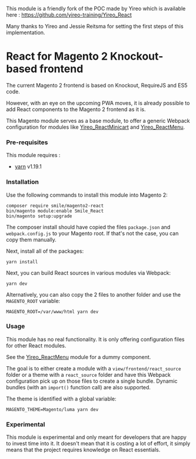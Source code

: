 This module is a friendly fork of the POC made by Yireo which is available here : https://github.com/yireo-training/Yireo_React

Many thanks to Yireo and Jessie Reitsma for setting the first steps of this implementation.

# React for Magento 2 Knockout-based frontend
The current Magento 2 frontend is based on Knockout, RequireJS and ES5 code. 

However, with an eye on the upcoming PWA moves, it is already possible to add React components to the Magento 2 frontend as it is. 

This Magento module serves as a base module, to offer a generic Webpack configuration for modules like  [Yireo_ReactMinicart](https://github.com/yireo-training/Yireo_ReactMinicart) and [Yireo_ReactMenu](https://github.com/yireo-training/Yireo_ReactMenu).

### Pre-requisites
This module requires : 
- [yarn](https://legacy.yarnpkg.com/en/docs/install#debian-stable) v1.19.1

### Installation
Use the following commands to install this module into Magento 2:

    composer require smile/magento2-react
    bin/magento module:enable Smile_React
    bin/magento setup:upgrade

The composer install should have copied the files `package.json` and `webpack.config.js` to your Magento root. If that's not the case, you can copy them manually. 

Next, install all of the packages:

    yarn install

Next, you can build React sources in various modules via Webpack:

    yarn dev

Alternatively, you can also copy the 2 files to another folder and use the `MAGENTO_ROOT` variable:

    MAGENTO_ROOT=/var/www/html yarn dev

### Usage
This module has no real functionality. It is only offering configuration files for other React modules.

See the [Yireo_ReactMenu](https://github.com/yireo-training/Yireo_ReactMenu) module for a dummy component.

The goal is to either create a module with a `view/frontend/react_source` folder or a theme with a `react_source` folder and
have this Webpack configuration pick up on those files to create a single bundle. Dynamic bundles (with an `import()` function
call) are also supported.

The theme is identified with a global variable:

    MAGENTO_THEME=Magento/luma yarn dev

### Experimental
This module is experimental and only meant for developers that are happy to invest time into it. It doesn't mean that it is
costing a lot of effort, it simply means that the project requires knowledge on React essentials.
